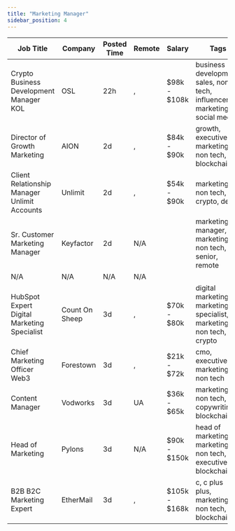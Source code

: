 ```yaml
---
title: "Marketing Manager"
sidebar_position: 4
---
```


| Job Title | Company | Posted Time | Remote | Salary | Tags | Apply Link |
|-----------|---------|-------------|--------|--------|------|------------|
| Crypto Business Development Manager KOL | OSL | 22h | , | $98k - $108k | business development, sales, non tech, influencer marketing, social media | [Apply](https://web3.career/crypto-business-development-manager-kol-osl/97410) |
| Director of Growth Marketing | AION | 2d | , | $84k - $90k | growth, executive, marketing, non tech, blockchain | [Apply](https://web3.career/director-of-growth-marketing-aion/97341) |
| Client Relationship Manager Unlimit Accounts | Unlimit | 2d | , | $54k - $90k | marketing, non tech, crypto, defi | [Apply](https://web3.career/client-relationship-manager-unlimit-accounts-unlimit/97331) |
| Sr. Customer Marketing Manager | Keyfactor | 2d | N/A |  | marketing manager, marketing, non tech, senior, remote | [Apply](https://web3.career/sr-customer-marketing-manager-keyfactor/97312) |
| N/A | N/A | N/A | N/A |  |  | [Apply](https://web3.career/metana) |
| HubSpot Expert Digital Marketing Specialist | Count On Sheep | 3d | , | $70k - $80k | digital marketing, marketing specialist, marketing, non tech, crypto | [Apply](https://web3.career/hubspot-expert-digital-marketing-specialist-countonsheep/97215) |
| Chief Marketing Officer Web3 | Forestown | 3d | , | $21k - $72k | cmo, executive, marketing, non tech | [Apply](https://web3.career/chief-marketing-officer-web3-forestown/97199) |
| Content Manager | Vodworks | 3d | UA | $36k - $65k | marketing, non tech, copywriting, blockchain | [Apply](https://web3.career/content-manager-vodworks/97194) |
| Head of Marketing | Pylons | 3d | N/A | $90k - $150k | head of marketing, marketing, non tech, executive, blockchain | [Apply](https://web3.career/head-of-marketing-pylons/97185) |
| B2B B2C Marketing Expert | EtherMail | 3d | , | $105k - $168k | c, c plus plus, marketing, non tech, blockchain | [Apply](https://web3.career/b2b-b2c-marketing-expert-ethermail/97180) |
